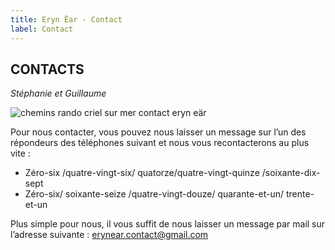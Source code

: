 ```yaml
---
title: Eryn Ëar - Contact
label: Contact
---
```

## CONTACTS

*Stéphanie et Guillaume*

![chemins rando criel sur mer contact eryn eär](/uploads/contact_1.jpg "contact_1.jpg")

Pour nous contacter, vous pouvez nous laisser un message sur l’un des répondeurs des téléphones suivant et nous vous recontacterons au plus vite :

* Zéro-six /quatre-vingt-six/ quatorze/quatre-vingt-quinze /soixante-dix-sept
* Zéro-six/ soixante-seize /quatre-vingt-douze/ quarante-et-un/ trente-et-un

Plus simple pour nous, il vous suffit de nous laisser un message par mail sur l’adresse suivante : <a href="mailto:erynear.contact@gmail.com">erynear.contact@gmail.com</a>